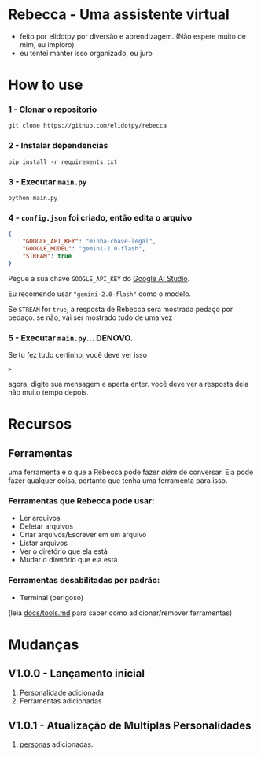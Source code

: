 # Rebecca - Uma assistente virtual

- feito por elidotpy por diversão e aprendizagem. (Não espere muito de mim, eu imploro)
- eu tentei manter isso organizado, eu juro


# How to use

### 1 - Clonar o repositorio

```
git clone https://github.com/elidotpy/rebecca
```

### 2 - Instalar dependencias

```
pip install -r requirements.txt
```

### 3 - Executar `main.py`

```
python main.py
```

### 4 - `config.json` foi criado, então edita o arquivo
```json
{
    "GOOGLE_API_KEY": "minha-chave-legal",
    "GOOGLE_MODEL": "gemini-2.0-flash",
    "STREAM": true
}
```

Pegue a sua chave `GOOGLE_API_KEY` do [Google AI Studio](https://aistudio.google.com/apikey).

Eu recomendo usar `"gemini-2.0-flash"` como o modelo.

Se `STREAM` for `true`, a resposta de Rebecca sera mostrada pedaço por pedaço. se não, vai ser mostrado tudo de uma vez

### 5 - Executar `main.py`... DENOVO.
Se tu fez tudo certinho, você deve ver isso
```
> 
```
agora, digite sua mensagem e aperta enter. você deve ver a resposta dela não muito tempo depois.

# Recursos

## Ferramentas

uma ferramenta é o que a Rebecca pode fazer _além_ de conversar. Ela pode fazer qualquer coisa, portanto que tenha uma ferramenta para isso.

### Ferramentas que Rebecca pode usar:

- Ler arquivos
- Deletar arquivos
- Criar arquivos/Escrever em um arquivo
- Listar arquivos
- Ver o diretório que ela está
- Mudar o diretório que ela está

### Ferramentas desabilitadas por padrão:
- Terminal (perigoso)

(leia [docs/tools.md](./docs/pt_br/tools.md) para saber como adicionar/remover ferramentas)

# Mudanças

## V1.0.0 - Lançamento inicial

1. Personalidade adicionada
2. Ferramentas adicionadas

## V1.0.1 - Atualização de Multiplas Personalidades

1. [personas](./docs/pt_br/personas.md) adicionadas.